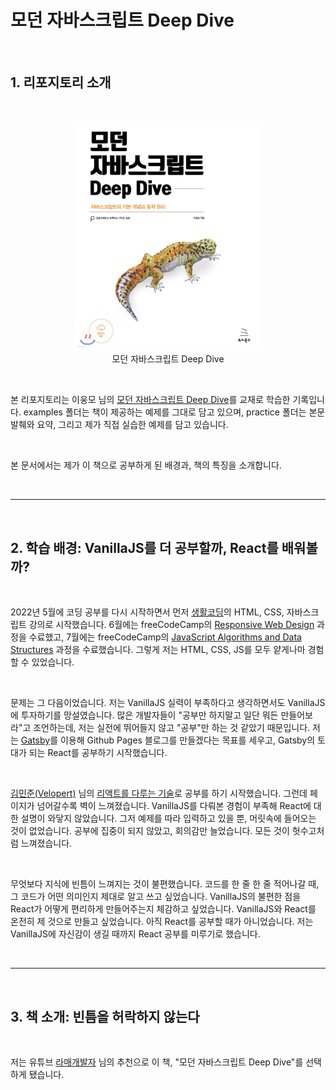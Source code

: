 # 모던 자바스크립트 Deep Dive

<br>

## 1. 리포지토리 소개

<br>

<figure align="center">
<img src="./mjs-cover.jpeg" alt="모던 자바스크립트 Deep Dive 표지 사진" width="300"/>
<figcaption>모던 자바스크립트 Deep Dive</figcatipn>
</figure>

<br>

본 리포지토리는 이웅모 님의 [모던 자바스크립트 Deep Dive](https://wikibook.co.kr/mjs/)를 교재로 학습한 기록입니다. examples 폴더는 책이 제공하는 예제를 그대로 담고 있으며, practice 폴더는 본문 발췌와 요약, 그리고 제가 직접 실습한 예제를 담고 있습니다.

<br>

본 문서에서는 제가 이 책으로 공부하게 된 배경과, 책의 특징을 소개합니다.

<br>

---

<br>

## 2. 학습 배경: VanillaJS를 더 공부할까, React를 배워볼까?

<br>

2022년 5월에 코딩 공부를 다시 시작하면서 먼저 [생활코딩](https://opentutorials.org/course/1)의 HTML, CSS, 자바스크립트 강의로 시작했습니다. 6월에는 freeCodeCamp의 [Responsive Web Design](https://www.freecodecamp.org/learn/2022/responsive-web-design/) 과정을 수료했고, 7월에는 freeCodeCamp의 [JavaScript Algorithms and Data Structures](https://www.freecodecamp.org/learn/javascript-algorithms-and-data-structures/) 과정을 수료했습니다. 그렇게 저는 HTML, CSS, JS를 모두 얕게나마 경험할 수 있었습니다.

<br>

문제는 그 다음이었습니다. 저는 VanillaJS 실력이 부족하다고 생각하면서도 VanillaJS에 투자하기를 망설였습니다. 많은 개발자들이 "공부만 하지말고 일단 뭐든 만들어보라"고 조언하는데, 저는 실전에 뛰어들지 않고 "공부"만 하는 것 같았기 때문입니다. 저는 [Gatsby](https://www.gatsbyjs.com/)를 이용해 Github Pages 블로그를 만들겠다는 목표를 세우고, Gatsby의 토대가 되는 React를 공부하기 시작했습니다.

<br>

[김민준(Velopert)](https://github.com/velopert) 님의 [리액트를 다루는 기술](http://www.yes24.com/Product/Goods/78233628)로 공부를 하기 시작했습니다. 그런데 페이지가 넘어갈수록 벽이 느껴졌습니다. VanillaJS를 다뤄본 경험이 부족해 React에 대한 설명이 와닿지 않았습니다. 그저 예제를 따라 입력하고 있을 뿐, 머릿속에 들어오는 것이 없었습니다. 공부에 집중이 되지 않았고, 회의감만 늘었습니다. 모든 것이 헛수고처럼 느껴졌습니다.

<br>

무엇보다 지식에 빈틈이 느껴지는 것이 불편했습니다. 코드를 한 줄 한 줄 적어나갈 때, 그 코드가 어떤 의미인지 제대로 알고 쓰고 싶었습니다. VanillaJS의 불편한 점을 React가 어떻게 편리하게 만들어주는지 체감하고 싶었습니다. VanillaJS와 React를 온전히 제 것으로 만들고 싶었습니다. 아직 React를 공부할 때가 아니었습니다. 저는 VanillaJS에 자신감이 생길 때까지 React 공부를 미루기로 했습니다.

<br>

---

<br>

## 3. 책 소개: 빈틈을 허락하지 않는다

<br>

저는 유튜브 [라매개발자](https://youtu.be/YbVuqWD12Ko) 님의 추천으로 이 책, "모던 자바스크립트 Deep Dive"를 선택하게 됐습니다.